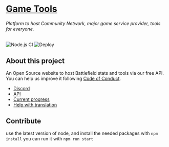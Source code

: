 # [Game Tools](https://gametools.network/)
###### Platform to host Community Network, major game service provider, tools for everyone.

![Node.js CI](https://github.com/Community-network/gametools.network-website/workflows/Node.js%20CI/badge.svg) ![Deploy](https://github.com/Community-network/gametools.network-website/workflows/Deploy/badge.svg)

## About this project
An Open Source website to host Battlefield stats and tools via our free API. You can help us improve it following [Code of Conduct](https://github.com/Community-network/gametools.network-website/blob/main/CODE_OF_CONDUCT.md).

* [Discord](https://discord.gametools.network)
* [API](https://api.gametools.network)
* [Current progress](https://github.com/Community-network/gametools.network-website/projects/1)
* [Help with translation](https://explore.transifex.com/gametools/gametools-main/)

## Contribute

use the latest version of node, 
and install the needed packages with `npm install`
you can run it with
`npm run start`
